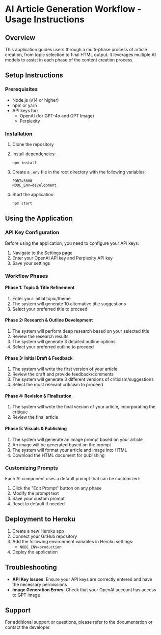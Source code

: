 # AI Article Generation Workflow - Usage Instructions

## Overview

This application guides users through a multi-phase process of article creation, from topic selection to final HTML output. It leverages multiple AI models to assist in each phase of the content creation process.

## Setup Instructions

### Prerequisites

- Node.js (v14 or higher)
- npm or yarn
- API keys for:
  - OpenAI (for GPT-4o and GPT Image)
  - Perplexity

### Installation

1. Clone the repository
2. Install dependencies:
   ```
   npm install
   ```
3. Create a `.env` file in the root directory with the following variables:
   ```
   PORT=3000
   NODE_ENV=development
   ```

4. Start the application:
   ```
   npm start
   ```

## Using the Application

### API Key Configuration

Before using the application, you need to configure your API keys:

1. Navigate to the Settings page
2. Enter your OpenAI API key and Perplexity API key
3. Save your settings

### Workflow Phases

#### Phase 1: Topic & Title Refinement

1. Enter your initial topic/theme
2. The system will generate 10 alternative title suggestions
3. Select your preferred title to proceed

#### Phase 2: Research & Outline Development

1. The system will perform deep research based on your selected title
2. Review the research results
3. The system will generate 3 detailed outline options
4. Select your preferred outline to proceed

#### Phase 3: Initial Draft & Feedback

1. The system will write the first version of your article
2. Review the draft and provide feedback/comments
3. The system will generate 3 different versions of criticism/suggestions
4. Select the most relevant criticism to proceed

#### Phase 4: Revision & Finalization

1. The system will write the final version of your article, incorporating the critique
2. Review the final article

#### Phase 5: Visuals & Publishing

1. The system will generate an image prompt based on your article
2. An image will be generated based on the prompt
3. The system will format your article and image into HTML
4. Download the HTML document for publishing

### Customizing Prompts

Each AI component uses a default prompt that can be customized:

1. Click the "Edit Prompt" button on any phase
2. Modify the prompt text
3. Save your custom prompt
4. Reset to default if needed

## Deployment to Heroku

1. Create a new Heroku app
2. Connect your GitHub repository
3. Add the following environment variables in Heroku settings:
   - `NODE_ENV=production`
4. Deploy the application

## Troubleshooting

- **API Key Issues**: Ensure your API keys are correctly entered and have the necessary permissions
- **Image Generation Errors**: Check that your OpenAI account has access to GPT Image

## Support

For additional support or questions, please refer to the documentation or contact the developer.
